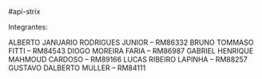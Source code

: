 #api-strix

Integrantes:

 ALBERTO JANUARIO RODRIGUES JUNIOR – RM86332
BRUNO TOMMASO FITTI – RM84543
DIOGO MOREIRA FARIA – RM86987
GABRIEL HENRIQUE MAHMOUD CARDOSO – RM89166
LUCAS RIBEIRO LAPINHA – RM88257
GUSTAVO DALBERTO MULLER – RM84111


